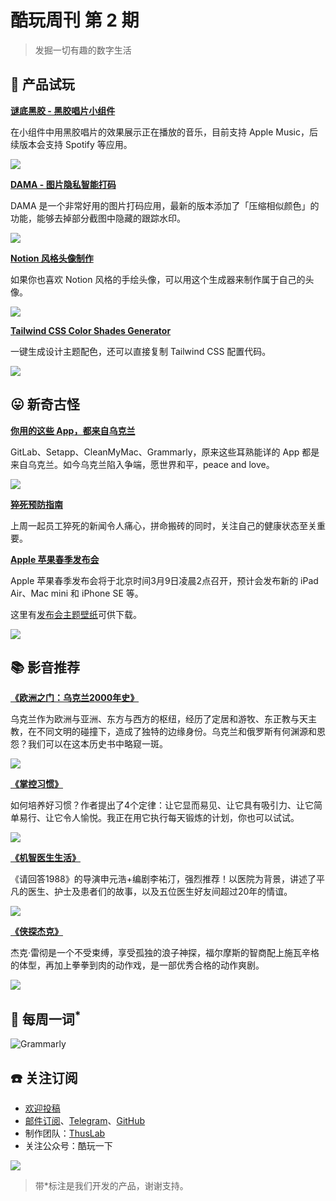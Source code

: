 # 酷玩周刊 第 2 期

>发掘一切有趣的数字生活

## 🚀 产品试玩

**[谜底黑胶 - 黑胶唱片小组件](https://apps.apple.com/cn/app/md-vinyl-music-widgets/id1606306441)**

在小组件中用黑胶唱片的效果展示正在播放的音乐，目前支持 Apple Music，后续版本会支持 Spotify 等应用。

![](asset/2022/img2022022703.jpg)

**[DAMA - 图片隐私智能打码](https://apps.apple.com/cn/app/id1534690075)**

DAMA 是一个非常好用的图片打码应用，最新的版本添加了「压缩相似颜色」的功能，能够去掉部分截图中隐藏的跟踪水印。

![](asset/2022/img2022022704.jpg)

**[Notion 风格头像制作](https://notion-avatar.vercel.app/zh)**

如果你也喜欢 Notion 风格的手绘头像，可以用这个生成器来制作属于自己的头像。

![](asset/2022/img2022022702.jpg)

**[Tailwind CSS Color Shades Generator](https://uicolors.app/create)**

 一键生成设计主题配色，还可以直接复制 Tailwind CSS 配置代码。

![](asset/2022/img2022022705.png)

## 😛 新奇古怪

**[你用的这些 App，都来自乌克兰](https://mp.weixin.qq.com/s/mgCpGu1YQH-KlKv7BPesZQ)**

GitLab、Setapp、CleanMyMac、Grammarly，原来这些耳熟能详的 App 都是来自乌克兰。如今乌克兰陷入争端，愿世界和平，peace and love。

![](asset/2022/img2022022706.jpg)

**[猝死预防指南](https://sspai.com/post/71678?utm_source=twitter&utm_medium=social)**

上周一起员工猝死的新闻令人痛心，拼命搬砖的同时，关注自己的健康状态至关重要。

**[Apple 苹果春季发布会](https://www.apple.com.cn/apple-events/)**

Apple 苹果春季发布会将于北京时间3月9日凌晨2点召开，预计会发布新的 iPad Air、Mac mini 和 iPhone SE 等。

这里有[发布会主题壁纸](https://www.aliyundrive.com/s/fvkHm3nqBQ2)可供下载。

![](asset/2022/img2022022709.jpg)

## 📚 影音推荐

**[《欧洲之门：乌克兰2000年史》](https://book.douban.com/subject/26983915/)**

乌克兰作为欧洲与亚洲、东方与西方的枢纽，经历了定居和游牧、东正教与天主教，在不同文明的碰撞下，造成了独特的边缘身份。乌克兰和俄罗斯有何渊源和恩怨？我们可以在这本历史书中略窥一斑。

![](asset/2022/img2022022707.jpg)

**[《掌控习惯》](https://book.douban.com/subject/34326931/)**

如何培养好习惯？作者提出了4个定律：让它显而易见、让它具有吸引力、让它简单易行、让它令人愉悦。我正在用它执行每天锻炼的计划，你也可以试试。

![](asset/2022/img2022022701.jpg)

**[《机智医生生活》](https://movie.douban.com/subject/33464863/)**

《请回答1988》的导演申元浩+编剧李祐汀，强烈推荐！以医院为背景，讲述了平凡的医生、护士及患者们的故事，以及五位医生好友间超过20年的情谊。

![](asset/2022/img2022030201.jpg)

**[《侠探杰克》](https://movie.douban.com/subject/30378897/)**

杰克·雷彻是一个不受束缚，享受孤独的浪子神探，福尔摩斯的智商配上施瓦辛格的体型，再加上拳拳到肉的动作戏，是一部优秀合格的动作爽剧。

![](asset/2022/img2022022708.jpg)

## 📝 每周一词<sup>*</sup>

![Grammarly](asset/2022/img2022022710.jpg)

## ☎️ 关注订阅

- [欢迎投稿](https://wj.qq.com/s2/9741038/c74e/)
- [邮件订阅](https://www.getrevue.co/profile/coldplay-weekly)、[Telegram](https://t.me/ColdplayWeekly)、[GitHub](https://github.com/lvwzhen/coldplay-weekly)
- 制作团队：[ThusLab](https://thuscn.com/lab/)
- 关注公众号：酷玩一下


![](asset/2022/img2022022203.jpg)

> 带*标注是我们开发的产品，谢谢支持。
